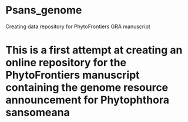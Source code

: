 # Psans_genome
 Creating data repository for PhytoFrontiers GRA manuscript
#
# This is a first attempt at creating an online repository for the PhytoFrontiers manuscript containing the genome resource announcement for Phytophthora sansomeana
#
#